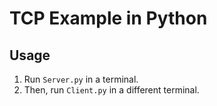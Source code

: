 # TCP Example in Python
## Usage
1. Run `Server.py` in a terminal.
1. Then, run `Client.py` in a different terminal.
